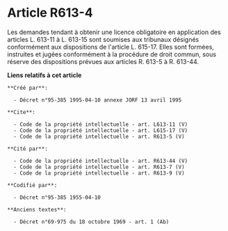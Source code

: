 # Article R613-4

Les demandes tendant à obtenir une licence obligatoire en application des articles L. 613-11 à L. 613-15 sont soumises aux
tribunaux désignés conformément aux dispositions de l'article L. 615-17. Elles sont formées, instruites et jugées
conformément à la procédure de droit commun, sous réserve des dispositions prévues aux articles R. 613-5 à R. 613-44.

**Liens relatifs à cet article**

	**Créé par**:

	  - Décret n°95-385 1995-04-10 annexe JORF 13 avril 1995

	**Cite**:

	  - Code de la propriété intellectuelle - art. L613-11 (V)
	  - Code de la propriété intellectuelle - art. L615-17 (V)
	  - Code de la propriété intellectuelle - art. R613-5 (V)

	**Cité par**:

	  - Code de la propriété intellectuelle - art. R613-44 (V)
	  - Code de la propriété intellectuelle - art. R613-7 (V)
	  - Code de la propriété intellectuelle - art. R613-9 (V)

	**Codifié par**:

	  - Décret n°95-385 1955-04-10

	**Anciens textes**:

	  - Décret n°69-975 du 18 octobre 1969 - art. 1 (Ab)
